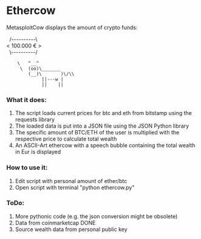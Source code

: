 # Ethercow
MetasploitCow displays the amount of crypto funds:


&nbsp; /----------\\ \
\<  100.000 €   \> \
&nbsp;&nbsp;\\----------/

        \   ^__^
         \  (oo)\_______
            (__)\       )\/\\
                 ||---w |
                 ||    ||

### What it does:
  1. The script loads current prices for btc and eth from bitstamp using the requests library
  2. The loaded data is put into a JSON file using the JSON Python library
  3. The specific amount of BTC/ETH of the user is multiplied with the respective price to calculate total wealth
  4. An ASCII-Art ethercow with a speech bubble containing the total wealth in Eur is displayed

### How to use it:
  1. Edit script with personal amount of ether/btc
  2. Open script with terminal "python ethercow.py"
  
### ToDo:
  1. More pythonic code (e.g. the json conversion might be obsolete)
  2. Data from coinmarketcap DONE
  3. Source wealth data from personal public key
